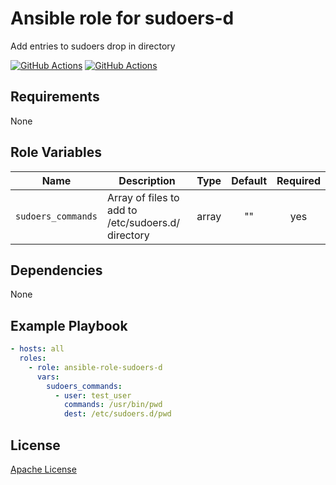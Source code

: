 Ansible role for sudoers-d
==================================

Add entries to sudoers drop in directory

[![GitHub Actions](https://github.com/mongodb-ansible-roles/ansible-role-sudoers-d/workflows/Molecule%20Test/badge.svg)](https://github.com/mongodb-ansible-roles/ansible-role-sudoers-d/actions?query=workflow%3A%22Molecule+Test%22)
[![GitHub Actions](https://github.com/mongodb-ansible-roles/ansible-role-sudoers-d/workflows/Release/badge.svg)](https://github.com/mongodb-ansible-roles/ansible-role-sudoers-d/actions?query=workflow%3A%22Release%22)

Requirements
------------

None

Role Variables
--------------

| Name | Description | Type | Default | Required |
|------|-------------|:----:|:-------:|:--------:|
| `sudoers_commands` | Array of files to add to /etc/sudoers.d/ directory | array | "" | yes |

Dependencies
------------

None

Example Playbook
----------------

```yaml
- hosts: all
  roles:
    - role: ansible-role-sudoers-d
      vars:
        sudoers_commands:
          - user: test_user
            commands: /usr/bin/pwd
            dest: /etc/sudoers.d/pwd
```

License
-------

[Apache License](LICENSE)

